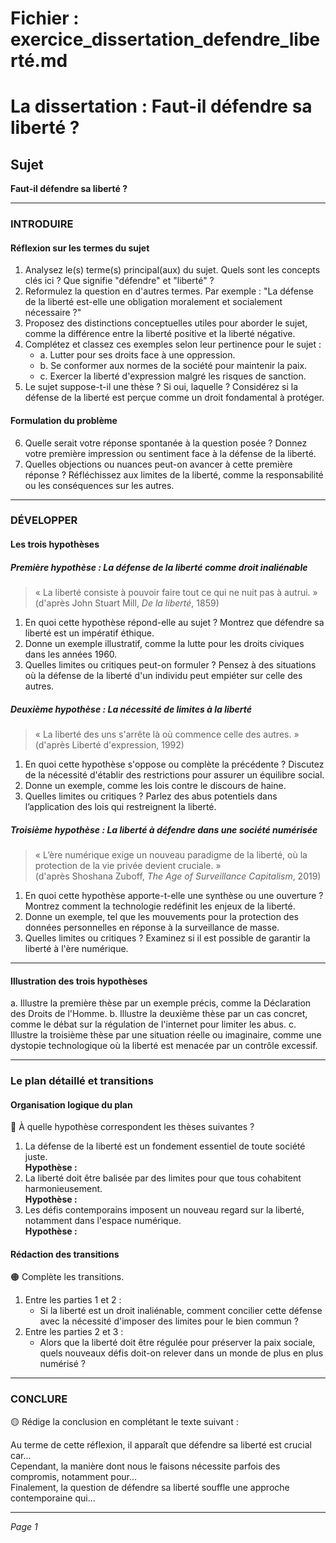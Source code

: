 # Fichier : exercice_dissertation_defendre_liberté.md

# La dissertation : Faut-il défendre sa liberté ?

## Sujet
**Faut-il défendre sa liberté ?**

---

### INTRODUIRE

#### Réflexion sur les termes du sujet

1. Analysez le(s) terme(s) principal(aux) du sujet. Quels sont les concepts clés ici ? Que signifie "défendre" et "liberté" ?
2. Reformulez la question en d'autres termes. Par exemple : "La défense de la liberté est-elle une obligation moralement et socialement nécessaire ?"
3. Proposez des distinctions conceptuelles utiles pour aborder le sujet, comme la différence entre la liberté positive et la liberté négative.
4. Complétez et classez ces exemples selon leur pertinence pour le sujet :
   - a. Lutter pour ses droits face à une oppression.
   - b. Se conformer aux normes de la société pour maintenir la paix.
   - c. Exercer la liberté d'expression malgré les risques de sanction.
5. Le sujet suppose-t-il une thèse ? Si oui, laquelle ? Considérez si la défense de la liberté est perçue comme un droit fondamental à protéger.

#### Formulation du problème

6. Quelle serait votre réponse spontanée à la question posée ? Donnez votre première impression ou sentiment face à la défense de la liberté.
7. Quelles objections ou nuances peut-on avancer à cette première réponse ? Réfléchissez aux limites de la liberté, comme la responsabilité ou les conséquences sur les autres.

---

### DÉVELOPPER

#### Les trois hypothèses

##### Première hypothèse : La défense de la liberté comme droit inaliénable

> « La liberté consiste à pouvoir faire tout ce qui ne nuit pas à autrui. »  
> (d'après John Stuart Mill, *De la liberté*, 1859)

1. En quoi cette hypothèse répond-elle au sujet ? Montrez que défendre sa liberté est un impératif éthique.
2. Donne un exemple illustratif, comme la lutte pour les droits civiques dans les années 1960.
3. Quelles limites ou critiques peut-on formuler ? Pensez à des situations où la défense de la liberté d'un individu peut empiéter sur celle des autres.

##### Deuxième hypothèse : La nécessité de limites à la liberté

> « La liberté des uns s'arrête là où commence celle des autres. »  
> (d'après Liberté d'expression, 1992)

1. En quoi cette hypothèse s'oppose ou complète la précédente ? Discutez de la nécessité d'établir des restrictions pour assurer un équilibre social.
2. Donne un exemple, comme les lois contre le discours de haine.
3. Quelles limites ou critiques ? Parlez des abus potentiels dans l’application des lois qui restreignent la liberté.

##### Troisième hypothèse : La liberté à défendre dans une société numérisée

> « L’ère numérique exige un nouveau paradigme de la liberté, où la protection de la vie privée devient cruciale. »   
> (d'après Shoshana Zuboff, *The Age of Surveillance Capitalism*, 2019)

1. En quoi cette hypothèse apporte-t-elle une synthèse ou une ouverture ? Montrez comment la technologie redéfinit les enjeux de la liberté.
2. Donne un exemple, tel que les mouvements pour la protection des données personnelles en réponse à la surveillance de masse.
3. Quelles limites ou critiques ? Examinez si il est possible de garantir la liberté à l'ère numérique.

---

#### Illustration des trois hypothèses

a. Illustre la première thèse par un exemple précis, comme la Déclaration des Droits de l'Homme.
b. Illustre la deuxième thèse par un cas concret, comme le débat sur la régulation de l'internet pour limiter les abus.
c. Illustre la troisième thèse par une situation réelle ou imaginaire, comme une dystopie technologique où la liberté est menacée par un contrôle excessif.

---

### Le plan détaillé et transitions

#### Organisation logique du plan

🔴 À quelle hypothèse correspondent les thèses suivantes ?

1. La défense de la liberté est un fondement essentiel de toute société juste.  
   **Hypothèse :**
2. La liberté doit être balisée par des limites pour que tous cohabitent harmonieusement.  
   **Hypothèse :**
3. Les défis contemporains imposent un nouveau regard sur la liberté, notamment dans l'espace numérique.  
   **Hypothèse :**

#### Rédaction des transitions

🟠 Complète les transitions.

1. Entre les parties 1 et 2 :  
   - Si la liberté est un droit inaliénable, comment concilier cette défense avec la nécessité d'imposer des limites pour le bien commun ?
2. Entre les parties 2 et 3 :  
   - Alors que la liberté doit être régulée pour préserver la paix sociale, quels nouveaux défis doit-on relever dans un monde de plus en plus numérisé ?

---

### CONCLURE

🟡 Rédige la conclusion en complétant le texte suivant :

Au terme de cette réflexion, il apparaît que défendre sa liberté est crucial car...  
Cependant, la manière dont nous le faisons nécessite parfois des compromis, notamment pour...  
Finalement, la question de défendre sa liberté souffle une approche contemporaine qui... 

--- 

*Page 1*